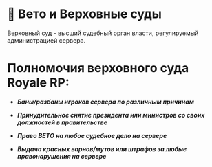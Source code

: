 # 📜 Вето и Верховные суды
Верховный суд - высший судебный орган власти, регулируемый администрацией сервера.

# Полномочия верховного суда Royale RP:
- ___Баны/разбаны игроков сервера по различным причинам___

- ___Принудительное снятие президента или министров со своих должностей в правительстве___

- ___Право ВЕТО на любое судебное дело на сервере___

- ___Выдача красных варнов/мутов или штрафов за любые правонарушения на сервере___

